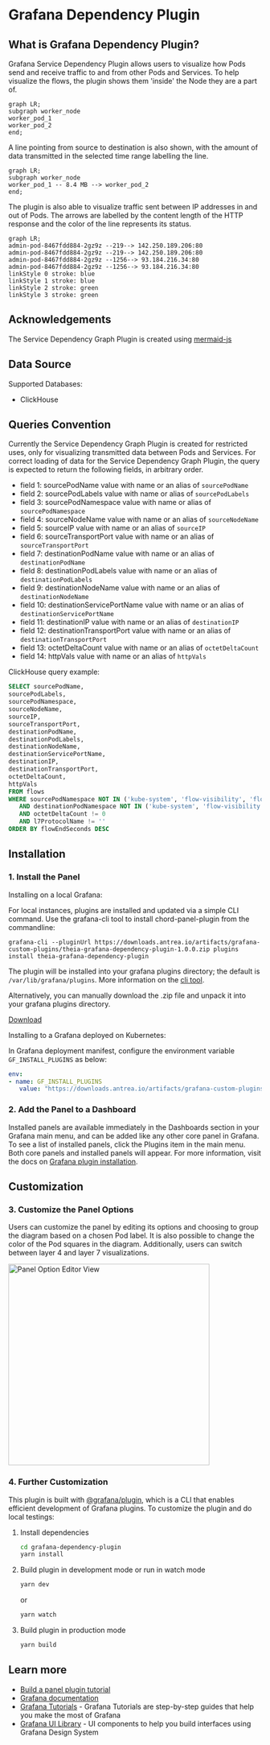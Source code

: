 # Grafana Dependency Plugin

## What is Grafana Dependency Plugin?

Grafana Service Dependency Plugin allows users to visualize how Pods send and
receive traffic to and from other Pods and Services. To help visualize the
flows, the plugin shows them 'inside' the Node they are a part of.

```mermaid
graph LR;
subgraph worker_node
worker_pod_1
worker_pod_2
end;
```

A line pointing from source to destination is also shown, with the amount of
data transmitted in the selected time range labelling the line.

```mermaid
graph LR;
subgraph worker_node
worker_pod_1 -- 8.4 MB --> worker_pod_2
end;
```

The plugin is also able to visualize traffic sent between IP addresses in and
out of Pods. The arrows are labelled by the content length of the HTTP response
and the color of the line represents its status.

```mermaid
graph LR;
admin-pod-8467fdd884-2gz9z --219--> 142.250.189.206:80
admin-pod-8467fdd884-2gz9z --219--> 142.250.189.206:80
admin-pod-8467fdd884-2gz9z --1256--> 93.184.216.34:80
admin-pod-8467fdd884-2gz9z --1256--> 93.184.216.34:80
linkStyle 0 stroke: blue
linkStyle 1 stroke: blue
linkStyle 2 stroke: green
linkStyle 3 stroke: green
```

## Acknowledgements

The Service Dependency Graph Plugin is created using [mermaid-js](https://mermaid-js.github.io/mermaid/#/)

## Data Source

Supported Databases:

- ClickHouse

## Queries Convention

Currently the Service Dependency Graph Plugin is created for restricted uses,
only for visualizing transmitted data between Pods and Services. For correct
loading of data for the Service Dependency Graph Plugin, the query is expected
to return the following fields, in arbitrary order.

- field 1: sourcePodName value with name or an alias of `sourcePodName`
- field 2: sourcePodLabels value with name or alias of `sourcePodLabels`
- field 3: sourcePodNamespace value with name or alias of `sourcePodNamespace`
- field 4: sourceNodeName value with name or an alias of `sourceNodeName`
- field 5: sourceIP value with name or an alias of `sourceIP`
- field 6: sourceTransportPort value with name or an alias of `sourceTransportPort`
- field 7: destinationPodName value with name or an alias of `destinationPodName`
- field 8: destinationPodLabels value with name or an alias of `destinationPodLabels`
- field 9: destinationNodeName value with name or an alias of `destinationNodeName`
- field 10: destinationServicePortName value with name or an alias of `destinationServicePortName`
- field 11: destinationIP value with name or an alias of `destinationIP`
- field 12: destinationTransportPort value with name or an alias of `destinationTransportPort`
- field 13: octetDeltaCount value with name or an alias of `octetDeltaCount`
- field 14: httpVals value with name or an alias of `httpVals`

ClickHouse query example:

```sql
SELECT sourcePodName,
sourcePodLabels,
sourcePodNamespace,
sourceNodeName,
sourceIP,
sourceTransportPort,
destinationPodName,
destinationPodLabels,
destinationNodeName,
destinationServicePortName,
destinationIP,
destinationTransportPort,
octetDeltaCount,
httpVals
FROM flows
WHERE sourcePodNamespace NOT IN ('kube-system', 'flow-visibility', 'flow-aggregator')
   AND destinationPodNamespace NOT IN ('kube-system', 'flow-visibility', 'flow-aggregator')
   AND octetDeltaCount != 0
   AND l7ProtocolName != ''
ORDER BY flowEndSeconds DESC
```

## Installation

### 1. Install the Panel

Installing on a local Grafana:

For local instances, plugins are installed and updated via a simple CLI command.
Use the grafana-cli tool to install chord-panel-plugin from the commandline:

```shell
grafana-cli --pluginUrl https://downloads.antrea.io/artifacts/grafana-custom-plugins/theia-grafana-dependency-plugin-1.0.0.zip plugins install theia-grafana-dependency-plugin
```

The plugin will be installed into your grafana plugins directory; the default is
`/var/lib/grafana/plugins`. More information on the [cli tool](https://grafana.com/docs/grafana/latest/administration/cli/#plugins-commands).

Alternatively, you can manually download the .zip file and unpack it into your grafana
plugins directory.

[Download](https://downloads.antrea.io/artifacts/grafana-custom-plugins/theia-grafana-dependency-plugin-1.0.0.zip)

Installing to a Grafana deployed on Kubernetes:

In Grafana deployment manifest, configure the environment variable `GF_INSTALL_PLUGINS`
as below:

```yaml
env:
- name: GF_INSTALL_PLUGINS
   value: "https://downloads.antrea.io/artifacts/grafana-custom-plugins/theia-grafana-dependency-plugin-1.0.0.zip;theia-grafana-dependency-plugin"
```

### 2. Add the Panel to a Dashboard

Installed panels are available immediately in the Dashboards section in your Grafana
main menu, and can be added like any other core panel in Grafana. To see a list of
installed panels, click the Plugins item in the main menu. Both core panels and
installed panels will appear. For more information, visit the docs on [Grafana plugin installation](https://grafana.com/docs/grafana/latest/plugins/installation/).

## Customization

### 3. Customize the Panel Options

Users can customize the panel by editing its options and choosing to group the
diagram based on a chosen Pod label. It is also possible to change the color
of the Pod squares in the diagram. Additionally, users can switch between layer
4 and layer 7 visualizations.

<img src="https://user-images.githubusercontent.com/10016630/233191376-7cf471b8-5e3e-473a-8696-da25ab981066.png" width="400" alt="Panel Option Editor View">

### 4. Further Customization

This plugin is built with [@grafana/plugin](https://grafana.com/developers/plugin-tools/),
which is a CLI that enables efficient development of Grafana plugins. To customize
the plugin and do local testings:

1. Install dependencies

   ```bash
   cd grafana-dependency-plugin
   yarn install
   ```

2. Build plugin in development mode or run in watch mode

   ```bash
   yarn dev
   ```

   or

   ```bash
   yarn watch
   ```

3. Build plugin in production mode

   ```bash
   yarn build
   ```

## Learn more

- [Build a panel plugin tutorial](https://grafana.com/tutorials/build-a-panel-plugin)
- [Grafana documentation](https://grafana.com/docs/)
- [Grafana Tutorials](https://grafana.com/tutorials/) - Grafana Tutorials are step-by-step
guides that help you make the most of Grafana
- [Grafana UI Library](https://developers.grafana.com/ui) - UI components to help you build interfaces using Grafana Design System
